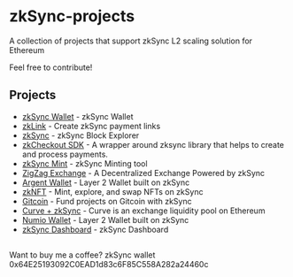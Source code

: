 # zkSync-projects
A collection of projects that support zkSync L2 scaling solution for Ethereum

Feel free to contribute!


## Projects

- [zkSync Wallet](https://wallet.zksync.io/) - zkSync Wallet
- [zkLink](https://link.zksync.io/) - Create zkSync payment links
- [zkSync](https://zkscan.io/) - zkSync Block Explorer
- [zkCheckout SDK](https://www.npmjs.com/package/zksync-checkout) - A wrapper around zksync library that helps to create and process payments.
- [zkSync Mint](https://mint.zksync.dev/) - zkSync Minting tool
- [ZigZag Exchange](https://info.zigzag.exchange/) - A Decentralized Exchange Powered by zkSync
- [Argent Wallet](https://www.argent.xyz/) - Layer 2 Wallet built on zkSync
- [zkNFT](https://zknft.xyz) - Mint, explore, and swap NFTs on zkSync 
- [Gitcoin](https://gitcoin.co/) - Fund projects on Gitcoin with zkSync
- [Curve + zkSync](https://zksync.curve.fi/) - Curve is an exchange liquidity pool on Ethereum
- [Numio Wallet](https://zksync.curve.fi/) - Layer 2 Wallet built on zkSync
- [zkSync Dashboard](https://dune.xyz/Marcov/zkSync) - zkSync Dashboard


##

Want to buy me a coffee? zkSync wallet 0x64E25193092C0EAD1d83c6F85C558A282a24460c
